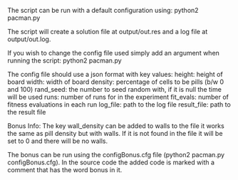 The script can be run with a default configuration using:
    python2 pacman.py
    
The script will create a solution file at output/out.res and a log file at output/out.log.

If you wish to change the config file used simply add an argument when running the script:
    python2 pacman.py <path to config>
    
The config file should use a json format with key values:
height: height of board
width: width of board
density: percentage of cells to be pills (b/w 0 and 100)
rand_seed: the number to seed random with, if it is null the time will be used
runs: number of runs for in the experiment
fit_evals: number of fitness evaluations in each run
log_file: path to the log file
result_file: path to the result file

Bonus Info:
The key wall_density can be added to walls to the file it works the same as pill density but with walls.  If it is not
found in the file it will be set to 0 and there will be no walls.

The bonus can be run using the configBonus.cfg file (python2 pacman.py configBonus.cfg).  In the source code the added
code is marked with a comment that has the word bonus in it.